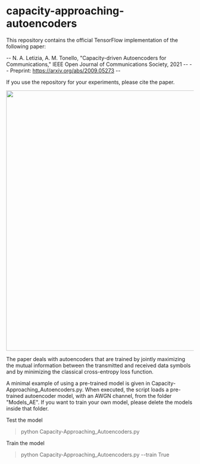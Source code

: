 # capacity-approaching-autoencoders
This repository contains the official TensorFlow implementation of the following paper:

-- N. A. Letizia, A. M. Tonello, "Capacity-driven Autoencoders for Communications," IEEE Open Journal of Communications Society, 2021 --
-- Preprint: https://arxiv.org/abs/2009.05273 --

If you use the repository for your experiments, please cite the paper.

<img src="https://github.com/nuletizia/capacity-approaching-autoencoders/blob/master/teaser.png" width=700>

The paper deals with autoencoders that are trained by jointly maximizing the mutual information between the transmitted and received data symbols and by minimizing the classical cross-entropy loss function. 

A minimal example of using a pre-trained model is given in Capacity-Approaching_Autoencoders.py. When executed, the script loads a pre-trained autoencoder model, with an AWGN channel, from the folder "Models_AE". If you want to train your own model, please delete the models inside that folder.

Test the model
> python Capacity-Approaching_Autoencoders.py

Train the model

> python Capacity-Approaching_Autoencoders.py --train True
